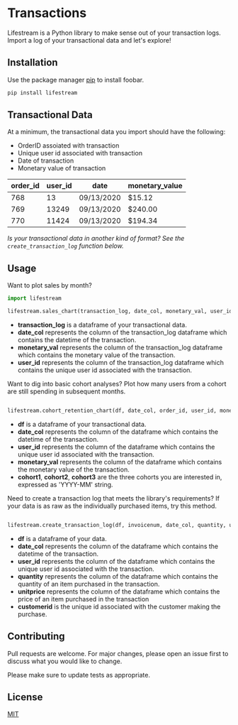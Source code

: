 # Transactions

Lifestream is a Python library to make sense out of your transaction logs. Import a log of your transactional data and let's explore! 

## Installation

Use the package manager [pip](https://pip.pypa.io/en/stable/) to install foobar.

```bash
pip install lifestream
```
## Transactional Data 
At a minimum, the transactional data you import should have the following: 

* OrderID assoiated with transaction
* Unique user id associated with transaction
* Date of transaction
* Monetary value of transaction


| order_id | user_id | date       | monetary_value |
|----------|---------|------------|----------------|
| 768      | 13      | 09/13/2020 | $15.12        |
| 769      | 13249   | 09/13/2020 | $240.00        |
| 770      | 11424   | 09/13/2020 | $194.34        |

*Is your transactional data in another kind of format? See the `create_transaction_log` function below.*

## Usage
Want to plot sales by month?
```python
import lifestream

lifestream.sales_chart(transaction_log, date_col, monetary_val, user_id)
```
* **transaction_log** is a dataframe of your transactional data.
* **date_col** represents the column of the transaction_log dataframe which contains the datetime of the transaction.
* **monetary_val** represents the column of the transaction_log dataframe which contains the monetary value of the transaction. 
* **user_id** represents the column of the transaction_log dataframe which contains the unique user id associated with the transaction. 

Want to dig into basic cohort analyses? Plot how many users from a cohort are still spending in subsequent months.
```python

lifestream.cohort_retention_chart(df, date_col, order_id, user_id, monetary_val, cohort1, cohort2, cohort3)
```
* **df** is a dataframe of your transactional data.
* **date_col** represents the column of the dataframe which contains the datetime of the transaction.
* **user_id** represents the column of the dataframe which contains the unique user id associated with the transaction. 
* **monetary_val** represents the column of the dataframe which contains the monetary value of the transaction. 
* **cohort1**, **cohort2**, **cohort3** are the three cohorts you are interested in, expressed as 'YYYY-MM' string.

Need to create a transaction log that meets the library's requirements? If your data is as raw as the individually purchased items, try this method.
```python

lifestream.create_transaction_log(df, invoicenum, date_col, quantity, unitprice, customerid)
```
* **df** is a dataframe of your  data.
* **date_col** represents the column of the dataframe which contains the datetime of the transaction.
* **user_id** represents the column of the dataframe which contains the unique user id associated with the transaction. 
* **quantity** represents the column of the dataframe which contains the quantity of an item purchased in the transaction.
* **unitprice** represents the column of the dataframe which contains the price of an item purchased in the transaction
* **customerid** is the unique id associated with the customer making the purchase.

## Contributing
Pull requests are welcome. For major changes, please open an issue first to discuss what you would like to change.

Please make sure to update tests as appropriate.

## License
[MIT](https://choosealicense.com/licenses/mit/)
